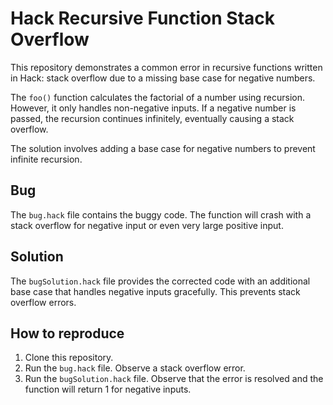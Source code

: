 # Hack Recursive Function Stack Overflow

This repository demonstrates a common error in recursive functions written in Hack: stack overflow due to a missing base case for negative numbers.

The `foo()` function calculates the factorial of a number using recursion. However, it only handles non-negative inputs. If a negative number is passed, the recursion continues infinitely, eventually causing a stack overflow.

The solution involves adding a base case for negative numbers to prevent infinite recursion.

## Bug

The `bug.hack` file contains the buggy code.  The function will crash with a stack overflow for negative input or even very large positive input.

## Solution

The `bugSolution.hack` file provides the corrected code with an additional base case that handles negative inputs gracefully. This prevents stack overflow errors.

## How to reproduce

1. Clone this repository.
2. Run the `bug.hack` file. Observe a stack overflow error.
3. Run the `bugSolution.hack` file. Observe that the error is resolved and the function will return 1 for negative inputs.